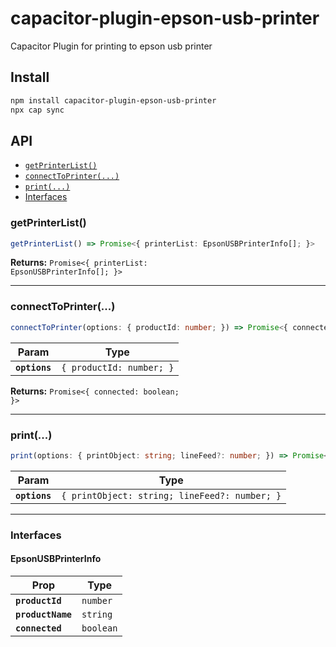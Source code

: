 # capacitor-plugin-epson-usb-printer

Capacitor Plugin for printing to epson usb printer

## Install

```bash
npm install capacitor-plugin-epson-usb-printer
npx cap sync
```

## API

<docgen-index>

* [`getPrinterList()`](#getprinterlist)
* [`connectToPrinter(...)`](#connecttoprinter)
* [`print(...)`](#print)
* [Interfaces](#interfaces)

</docgen-index>

<docgen-api>
<!--Update the source file JSDoc comments and rerun docgen to update the docs below-->

### getPrinterList()

```typescript
getPrinterList() => Promise<{ printerList: EpsonUSBPrinterInfo[]; }>
```

**Returns:** <code>Promise&lt;{ printerList: EpsonUSBPrinterInfo[]; }&gt;</code>

--------------------


### connectToPrinter(...)

```typescript
connectToPrinter(options: { productId: number; }) => Promise<{ connected: boolean; }>
```

| Param         | Type                                |
| ------------- | ----------------------------------- |
| **`options`** | <code>{ productId: number; }</code> |

**Returns:** <code>Promise&lt;{ connected: boolean; }&gt;</code>

--------------------


### print(...)

```typescript
print(options: { printObject: string; lineFeed?: number; }) => Promise<void>
```

| Param         | Type                                                     |
| ------------- | -------------------------------------------------------- |
| **`options`** | <code>{ printObject: string; lineFeed?: number; }</code> |

--------------------


### Interfaces


#### EpsonUSBPrinterInfo

| Prop              | Type                 |
| ----------------- | -------------------- |
| **`productId`**   | <code>number</code>  |
| **`productName`** | <code>string</code>  |
| **`connected`**   | <code>boolean</code> |

</docgen-api>
